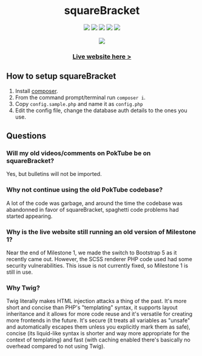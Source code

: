 <h1 align="center">squareBracket</h1>

<p align="center">

<img src="https://img.shields.io/discord/737791548435071037?style=plastic">
<img src="https://img.shields.io/github/v/release/chazizsquarebracket/squarebracket?include_prereleases&label=lastest%20released&style=plastic">
<img src="https://img.shields.io/github/release-date-pre/chazizsquarebracket/squarebracket?label=released&style=plastic">
<img src="https://img.shields.io/github/commits-since/chazizsquarebracket/squarebracket/milestone-1?include_prereleases&style=plastic">
<img src="https://img.shields.io/github/repo-size/chazizsquarebracket/squarebracket&style=plastic"><br><br>
<img src="https://img.shields.io/youtube/channel/subscribers/UCMnG3eA5QcSgIPsavuW4ubA?style=social">
</p>

<h3 align="center"><a href="https://185.86.231.49/">Live website here ></a></h3>

## How to setup squareBracket
1. Install [composer](https://getcomposer.org/).
2. From the command prompt/terminal run `composer i`.
3. Copy `config.sample.php` and name it as `config.php`
4. Edit the config file, change the database auth details to the ones you use.

## Questions

### Will my old videos/comments on PokTube be on squareBracket?
Yes, but bulletins will not be imported.

### Why not continue using the old PokTube codebase?
A lot of the code was garbage, and around the time the codebase was abandonned in favor of squareBracket, spaghetti code problems had started appearing.

### Why is the live website still running an old version of Milestone 1?
Near the end of Milestone 1, we made the switch to Bootstrap 5 as it recently came out. However, the SCSS renderer PHP code used had some security vulnerabilities. This issue is not currently fixed, so Milestone 1 is still in use.

### Why Twig?
Twig literally makes HTML injection attacks a thing of the past. It's more short and concise than PHP's "templating" syntax, it supports layout inheritance and it allows for more code reuse and it's versatile for creating more frontends in the future. It's secure (it treats all variables as "unsafe" and automatically escapes them unless you explicitly mark them as safe), concise (its liquid-like syntax is shorter and way more appropriate for the context of templating) and fast (with caching enabled there's basically no overhead compared to not using Twig).
